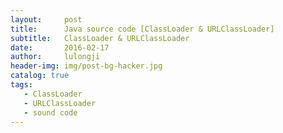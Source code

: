 ```yaml
---
layout:     post
title:      Java source code [ClassLoader & URLClassLoader]
subtitle:   ClassLoader & URLClassLoader
date:       2016-02-17
author:     lulongji
header-img: img/post-bg-hacker.jpg
catalog: true
tags:
   - ClassLoader 
   - URLClassLoader
   - sound code
---
```


# 